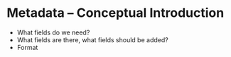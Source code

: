 # Metadata – Conceptual Introduction
 * What fields do we need? 
 * What fields are there, what fields should be added?
 * Format 
